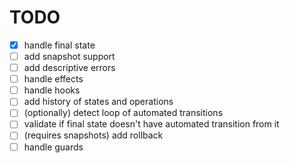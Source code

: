 # TODO

- [x] handle final state
- [ ] add snapshot support
- [ ] add descriptive errors
- [ ] handle effects
- [ ] handle hooks
- [ ] add history of states and operations
- [ ] (optionally) detect loop of automated transitions
- [ ] validate if final state doesn't have automated transition from it
- [ ] (requires snapshots) add rollback
- [ ] handle guards
